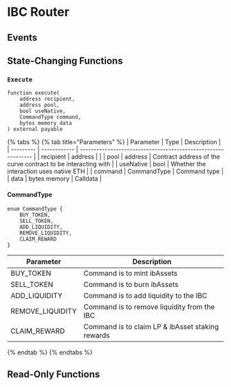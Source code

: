 # IBC Router

## Events





## State-Changing Functions

### `Execute`

```solidity
function execute(
    address recipient, 
    address pool, 
    bool useNative, 
    CommandType command, 
    bytes memory data
) external payable
```

{% tabs %}
{% tab title="Parameters" %}
| Parameter | Type         | Description                                                   |
| --------- | ------------ | ------------------------------------------------------------- |
| recipient | address      |                                                               |
| pool      | address      | Contract address of the curve contract to be interacting with |
| useNative | bool         | Whether the interaction uses native ETH                       |
| command   | CommandType  | Command type                                                  |
| data      | bytes memory | Calldata                                                      |

#### CommandType

```solidity
enum CommandType {
    BUY_TOKEN,
    SELL_TOKEN,
    ADD_LIQUIDITY,
    REMOVE_LIQUIDITY,
    CLAIM_REWARD
}
```

| Parameter         | Description                                      |
| ----------------- | ------------------------------------------------ |
| BUY\_TOKEN        | Command is to mint ibAssets                      |
| SELL\_TOKEN       | Command is to burn ibAssets                      |
| ADD\_LIQUIDITY    | Command is to add liquidity to the IBC           |
| REMOVE\_LIQUIDITY | Command is to remove liquidity from the IBC      |
| CLAIM\_REWARD     | Command is to claim LP & ibAsset staking rewards |
{% endtab %}
{% endtabs %}



## Read-Only Functions

